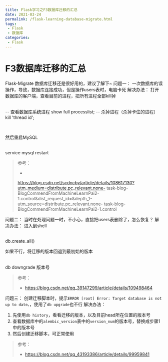```yaml
---
title: Flask学习之F3数据库迁移的汇总
date: 2021-03-24
permalink: /flask-learning-database-migrate.html
tags:
 - Flask
 - 数据库
categories:
 - Flask
---
```




# F3数据库迁移的汇总

Flask-Migrate 数据库迁移还是很好用的，建议了解下~ 问题一： 一次数据库的误操作，导致，数据库连接成功，但是操作users表时，电脑卡死
解决办法： 打开数据库的客户端，查看目前的进程，把所有进程全部kill掉


​    
    -- 查看数据库系统进程
    show full processlist;
    -- 杀掉进程（杀掉卡住的进程）
    kill 'thread id';


​    

然后重启MySQL


​    
    service mysql restart


> 参考：
>
>   *
> https://blog.csdn.net/scdncby/article/details/108617130?utm_medium=distribute.pc_relevant.none-
> task-blog-
> BlogCommendFromMachineLearnPai2-1.control&dist_request_id=&depth_1-utm_source=distribute.pc_relevant.none-
> task-blog-BlogCommendFromMachineLearnPai2-1.control
>

问题二： 当时在处理问题一时，不小心，直接把users表删除了，怎么恢复？ 解决办法： 进入到shell


​    
    db.create_all()


如果不行，将迁移的版本回退到最初始的版本


​    
    db downgrade 版本号


> 参考：
>
>   * https://blog.csdn.net/qq_39147299/article/details/109498464
>

问题三： 创建迁移脚本时，提示`ERROR [root] Error: Target database is not up to date。`，使用了`db
upgrade`也不行 解决办法：

  1. 先使用`db history`，看看迁移的版本，以及目前head所在位置的版本号
  2. 查看数据库中的`alembic_version`表中的`version_num`的版本号，替换成步骤1中的版本号
  3. 然后创建迁移脚本，可正常使用

> 参考：
>
>   * https://blog.csdn.net/qq_43193386/article/details/99959841
>

